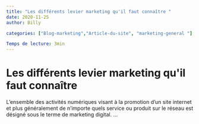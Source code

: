 ```yaml
---
title: "Les différents levier marketing qu'il faut connaître "
date: 2020-11-25
author: Billy

categories: ["Blog-marketing","Article-du-site", "marketing-general "]

Temps de lecture: 3min
---
```


# Les différents levier marketing qu'il faut connaître

L’ensemble des activités numériques visant à la promotion d’un site internet et plus généralement de n’importe quels service ou produit sur le réseau est désigné sous le terme de marketing digital.
...